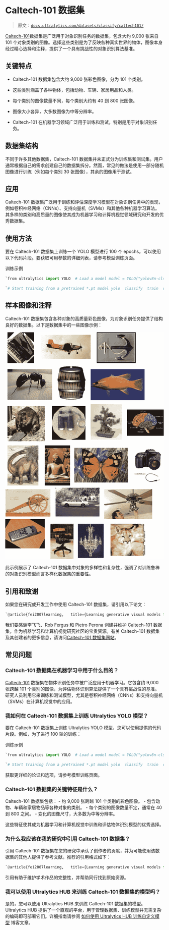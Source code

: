 # Caltech-101 数据集

> 原文：[`docs.ultralytics.com/datasets/classify/caltech101/`](https://docs.ultralytics.com/datasets/classify/caltech101/)

[Caltech-101](https://data.caltech.edu/records/mzrjq-6wc02)数据集是广泛用于对象识别任务的数据集，包含大约 9,000 张来自 101 个对象类别的图像。选择这些类别是为了反映各种真实世界的物体，图像本身经过精心选择和注释，提供了一个具有挑战性的对象识别算法基准。

## 关键特点

+   Caltech-101 数据集包含大约 9,000 张彩色图像，分为 101 个类别。

+   这些类别涵盖了各种物体，包括动物、车辆、家居用品和人类。

+   每个类别的图像数量不同，每个类别大约有 40 到 800 张图像。

+   图像大小各异，大多数图像为中等分辨率。

+   Caltech-101 在机器学习领域广泛用于训练和测试，特别是用于对象识别任务。

## 数据集结构

不同于许多其他数据集，Caltech-101 数据集并未正式分为训练集和测试集。用户通常根据自己的需求创建自己的数据集拆分。然而，常见的做法是使用一部分随机图像进行训练（例如每个类别 30 张图像），其余的图像用于测试。

## 应用

Caltech-101 数据集广泛用于训练和评估深度学习模型在对象识别任务中的表现，例如卷积神经网络（CNNs）、支持向量机（SVMs）和其他各种机器学习算法。其多样的类别和高质量的图像使其成为机器学习和计算机视觉领域研究和开发的优秀数据集。

## 使用方法

要在 Caltech-101 数据集上训练一个 YOLO 模型进行 100 个 epochs，可以使用以下代码片段。要获取可用参数的详细列表，请参考模型训练页面。

训练示例

```py
`from ultralytics import YOLO  # Load a model model = YOLO("yolov8n-cls.pt")  # load a pretrained model (recommended for training)  # Train the model results = model.train(data="caltech101", epochs=100, imgsz=416)` 
```

```py
`# Start training from a pretrained *.pt model yolo  classify  train  data=caltech101  model=yolov8n-cls.pt  epochs=100  imgsz=416` 
```

## 样本图像和注释

Caltech-101 数据集包含各种对象的高质量彩色图像，为对象识别任务提供了结构良好的数据集。以下是数据集中的一些图像示例：

![数据集示例图像](img/3a9a040f300fd6f0ac3e5ce63f5b8d33.png)

此示例展示了 Caltech-101 数据集中对象的多样性和复杂性，强调了对训练鲁棒的对象识别模型而言多样化数据集的重要性。

## 引用和致谢

如果您在研究或开发工作中使用 Caltech-101 数据集，请引用以下论文：

```py
`@article{fei2007learning,   title={Learning generative visual models from few training examples: An incremental Bayesian approach tested on 101 object categories},   author={Fei-Fei, Li and Fergus, Rob and Perona, Pietro},   journal={Computer vision and Image understanding},   volume={106},   number={1},   pages={59--70},   year={2007},   publisher={Elsevier} }` 
```

我们要感谢李飞飞、Rob Fergus 和 Pietro Perona 创建并维护 Caltech-101 数据集，作为机器学习和计算机视觉研究社区的宝贵资源。有关 Caltech-101 数据集及其创建者的更多信息，请访问[Caltech-101 数据集网站](https://data.caltech.edu/records/mzrjq-6wc02)。

## 常见问题

### Caltech-101 数据集在机器学习中用于什么目的？

[Caltech-101](https://data.caltech.edu/records/mzrjq-6wc02) 数据集在物体识别任务中被广泛应用于机器学习。它包含约 9,000 张跨越 101 个类别的图像，为评估物体识别算法提供了一个具有挑战性的基准。研究人员利用它来训练和测试模型，尤其是卷积神经网络（CNNs）和支持向量机（SVMs）在计算机视觉中的应用。

### 我如何在 Caltech-101 数据集上训练 Ultralytics YOLO 模型？

要在 Caltech-101 数据集上训练 Ultralytics YOLO 模型，您可以使用提供的代码片段。例如，为了进行 100 轮的训练：

训练示例

```py
`from ultralytics import YOLO  # Load a model model = YOLO("yolov8n-cls.pt")  # load a pretrained model (recommended for training)  # Train the model results = model.train(data="caltech101", epochs=100, imgsz=416)` 
```

```py
`# Start training from a pretrained *.pt model yolo  classify  train  data=caltech101  model=yolov8n-cls.pt  epochs=100  imgsz=416` 
```

获取更详细的论证和选项，请参考模型训练页面。

### Caltech-101 数据集的关键特征是什么？

Caltech-101 数据集包括： - 约 9,000 张跨越 101 个类别的彩色图像。 - 包含动物、车辆和家居物品等各种对象的类别。 - 每个类别的图像数量不定，通常在 40 到 800 之间。 - 变化的图像尺寸，大多数为中等分辨率。

这些特征使其成为机器学习和计算机视觉中训练和评估物体识别模型的优秀选择。

### 为什么我应该在我的研究中引用 Caltech-101 数据集？

引用 Caltech-101 数据集在您的研究中承认了创作者的贡献，并为可能使用该数据集的其他人提供了参考文献。推荐的引用格式如下：

```py
`@article{fei2007learning,   title={Learning generative visual models from few training examples: An incremental Bayesian approach tested on 101 object categories},   author={Fei-Fei, Li and Fergus, Rob and Perona, Pietro},   journal={Computer vision and Image understanding},   volume={106},   number={1},   pages={59--70},   year={2007},   publisher={Elsevier} }` 
```

引用有助于维护学术作品的完整性，并帮助同行找到原始资源。

### 我可以使用 Ultralytics HUB 来训练 Caltech-101 数据集的模型吗？

是的，您可以使用 Ultralytics HUB 来训练 Caltech-101 数据集的模型。Ultralytics HUB 提供了一个直观的平台，用于管理数据集、训练模型并无需复杂的编码即可部署它们。详细指南请参阅 [如何使用 Ultralytics HUB 训练自定义模型](https://www.ultralytics.com/blog/how-to-train-your-custom-models-with-ultralytics-hub) 博客文章。

